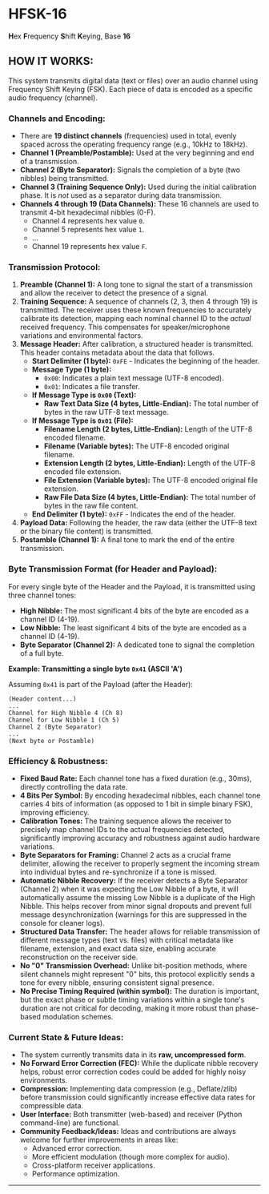 
# HFSK-16
**H**ex **F**requency **S**hift **K**eying, Base **16**

## HOW IT WORKS:

This system transmits digital data (text or files) over an audio channel using Frequency Shift Keying (FSK). Each piece of data is encoded as a specific audio frequency (channel).

### Channels and Encoding:
*   There are **19 distinct channels** (frequencies) used in total, evenly spaced across the operating frequency range (e.g., 10kHz to 18kHz).
*   **Channel 1 (Preamble/Postamble):** Used at the very beginning and end of a transmission.
*   **Channel 2 (Byte Separator):** Signals the completion of a byte (two nibbles) being transmitted.
*   **Channel 3 (Training Sequence Only):** Used during the initial calibration phase. It is *not* used as a separator during data transmission.
*   **Channels 4 through 19 (Data Channels):** These 16 channels are used to transmit 4-bit hexadecimal nibbles (0-F).
    *   Channel 4 represents hex value `0`.
    *   Channel 5 represents hex value `1`.
    *   ...
    *   Channel 19 represents hex value `F`.

### Transmission Protocol:

1.  **Preamble (Channel 1):** A long tone to signal the start of a transmission and allow the receiver to detect the presence of a signal.
2.  **Training Sequence:** A sequence of channels (2, 3, then 4 through 19) is transmitted. The receiver uses these known frequencies to accurately calibrate its detection, mapping each nominal channel ID to the *actual* received frequency. This compensates for speaker/microphone variations and environmental factors.
3.  **Message Header:** After calibration, a structured header is transmitted. This header contains metadata about the data that follows.
    *   **Start Delimiter (1 byte):** `0xFE` - Indicates the beginning of the header.
    *   **Message Type (1 byte):**
        *   `0x00`: Indicates a plain text message (UTF-8 encoded).
        *   `0x01`: Indicates a file transfer.
    *   **If Message Type is `0x00` (Text):**
        *   **Raw Text Data Size (4 bytes, Little-Endian):** The total number of bytes in the raw UTF-8 text message.
    *   **If Message Type is `0x01` (File):**
        *   **Filename Length (2 bytes, Little-Endian):** Length of the UTF-8 encoded filename.
        *   **Filename (Variable bytes):** The UTF-8 encoded original filename.
        *   **Extension Length (2 bytes, Little-Endian):** Length of the UTF-8 encoded file extension.
        *   **File Extension (Variable bytes):** The UTF-8 encoded original file extension.
        *   **Raw File Data Size (4 bytes, Little-Endian):** The total number of bytes in the raw file content.
    *   **End Delimiter (1 byte):** `0xFF` - Indicates the end of the header.
4.  **Payload Data:** Following the header, the raw data (either the UTF-8 text or the binary file content) is transmitted.
5.  **Postamble (Channel 1):** A final tone to mark the end of the entire transmission.

### Byte Transmission Format (for Header and Payload):

For every single byte of the Header and the Payload, it is transmitted using three channel tones:

*   **High Nibble:** The most significant 4 bits of the byte are encoded as a channel ID (4-19).
*   **Low Nibble:** The least significant 4 bits of the byte are encoded as a channel ID (4-19).
*   **Byte Separator (Channel 2):** A dedicated tone to signal the completion of a full byte.

**Example: Transmitting a single byte `0x41` (ASCII 'A')**

Assuming `0x41` is part of the Payload (after the Header):

```
(Header content...)
...
Channel for High Nibble 4 (Ch 8)
Channel for Low Nibble 1 (Ch 5)
Channel 2 (Byte Separator)
...
(Next byte or Postamble)
```

### Efficiency & Robustness:

*   **Fixed Baud Rate:** Each channel tone has a fixed duration (e.g., 30ms), directly controlling the data rate.
*   **4 Bits Per Symbol:** By encoding hexadecimal nibbles, each channel tone carries 4 bits of information (as opposed to 1 bit in simple binary FSK), improving efficiency.
*   **Calibration Tones:** The training sequence allows the receiver to precisely map channel IDs to the actual frequencies detected, significantly improving accuracy and robustness against audio hardware variations.
*   **Byte Separators for Framing:** Channel 2 acts as a crucial frame delimiter, allowing the receiver to properly segment the incoming stream into individual bytes and re-synchronize if a tone is missed.
*   **Automatic Nibble Recovery:** If the receiver detects a Byte Separator (Channel 2) when it was expecting the Low Nibble of a byte, it will automatically assume the missing Low Nibble is a duplicate of the High Nibble. This helps recover from minor signal dropouts and prevent full message desynchronization (warnings for this are suppressed in the console for cleaner logs).
*   **Structured Data Transfer:** The header allows for reliable transmission of different message types (text vs. files) with critical metadata like filename, extension, and exact data size, enabling accurate reconstruction on the receiver side.
*   **No "0" Transmission Overhead:** Unlike bit-position methods, where silent channels might represent "0" bits, this protocol explicitly sends a tone for every nibble, ensuring consistent signal presence.
*   **No Precise Timing Required (within symbol):** The duration is important, but the exact phase or subtle timing variations within a single tone's duration are not critical for decoding, making it more robust than phase-based modulation schemes.

### Current State & Future Ideas:

*   The system currently transmits data in its **raw, uncompressed form**.
*   **No Forward Error Correction (FEC):** While the duplicate nibble recovery helps, robust error correction codes could be added for highly noisy environments.
*   **Compression:** Implementing data compression (e.g., Deflate/zlib) before transmission could significantly increase effective data rates for compressible data.
*   **User Interface:** Both transmitter (web-based) and receiver (Python command-line) are functional.
*   **Community Feedback/Ideas:** Ideas and contributions are always welcome for further improvements in areas like:
    *   Advanced error correction.
    *   More efficient modulation (though more complex for audio).
    *   Cross-platform receiver applications.
    *   Performance optimization.

---
